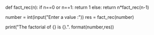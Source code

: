 def fact_rec(n):
  if n==0 or n==1:
    return 1
  else:
    return n*fact_rec(n-1)

number = int(input("Enter a value :"))
res = fact_rec(number)

print("The factorial of {} is {}.". format(number,res))
